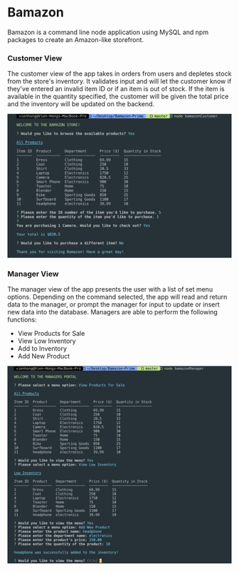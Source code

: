 # Bamazon

Bamazon is a command line node application using MySQL and npm packages to create an Amazon-like storefront. 

### Customer View
The customer view of the app takes in orders from users and depletes stock from the store's inventory. It validates input and will let the customer know if they've entered an invalid item ID or if an item is out of stock. If the item is available in the quantity specified, the customer will be given the total price and the inventory will be updated on the backend.

![alt text](https://github.com/vienhong20/Bamazon-Prime/blob/master/assets/images/bamazonCustomer.png)


### Manager View
The manager view of the app presents the user with a list of set menu options. Depending on the command selected, the app will read and return data to the manager, or prompt the manager for input to update or insert new data into the database. Managers are able to perform the following functions:
* View Products for Sale
* View Low Inventory
* Add to Inventory
* Add New Product

![alt text](https://github.com/vienhong20/Bamazon-Prime/blob/master/assets/images/bamazonManager.png)

